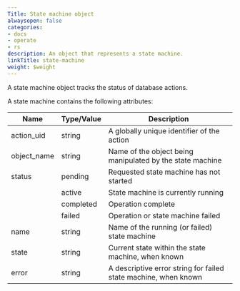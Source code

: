 ```yaml
---
Title: State machine object
alwaysopen: false
categories:
- docs
- operate
- rs
description: An object that represents a state machine.
linkTitle: state-machine
weight: $weight
---
```


A state machine object tracks the status of database actions.

A state machine contains the following attributes:

| Name        | Type/Value | Description |
|-------------|------------|-------------|
| action_uid  | string     | A globally unique identifier of the action |
| object_name | string     | Name of the object being manipulated by the state machine |
| status      | pending    | Requested state machine has not started |
|             | active     | State machine is currently running |
|             | completed  | Operation complete |
|             | failed     | Operation or state machine failed |
| name        | string     | Name of the running (or failed) state machine |
| state       | string     | Current state within the state machine, when known |
| error       | string     | A descriptive error string for failed state machine, when known |
